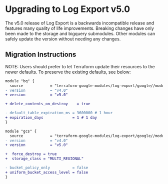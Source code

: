# Upgrading to Log Export v5.0

The v5.0 release of Log Export is a backwards incompatible release and features many quality of life improvements.
Breaking changes have only been made to the storage and bigquery submodules.
Other modules can safely update the version without needing any changes.

## Migration Instructions

NOTE: Users should prefer to let Terraform update their resources to the newer defaults.
To preserve the existing defaults, see below:

```diff
module "bq" {
  source            = "terraform-google-modules/log-export/google//modules/bigquery"
- version           = "v4.0"
+ version           = "v5.0"

+ delete_contents_on_destroy    = true

- default_table_expiration_ms = 3600000 # 1 hour
+ expiration_days             = 1 # 1 day
}
```

```diff
module "gcs" {
  source            = "terraform-google-modules/log-export/google//modules/storage"
- version           = "v4.0"
+ version           = "v5.0"

+  force_destroy = true
+  storage_class = "MULTI_REGIONAL"

- bucket_policy_only          = false
+ uniform_bucket_access_level = false
}
```
